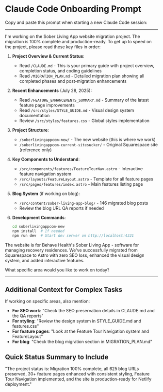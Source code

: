 # Claude Code Onboarding Prompt

Copy and paste this prompt when starting a new Claude Code session:

---

I'm working on the Sober Living App website migration project. The migration is 100% complete and production-ready. To get up to speed on the project, please read these key files in order:

1. **Project Overview & Current Status**:
   - Read `/CLAUDE.md` - This is your primary guide with project overview, completion status, and coding guidelines
   - Read `/MIGRATION_PLAN.md` - Detailed migration plan showing all completed phases and post-migration enhancements

2. **Recent Enhancements** (July 28, 2025):
   - Read `/FEATURE_ENHANCEMENTS_SUMMARY.md` - Summary of the latest feature page improvements
   - Read `/src/styles/STYLE_GUIDE.md` - Visual design system documentation
   - Review `/src/styles/features.css` - Global styles implementation

3. **Project Structure**:
   - `/soberlivingappcom-new/` - The new website (this is where we work)
   - `/soberlivingappcom-current-sitesucker/` - Original Squarespace site (reference only)

4. **Key Components to Understand**:
   - `/src/components/features/FeatureTourNav.astro` - Interactive feature navigation system
   - `/src/layouts/FeatureLayout.astro` - Template for all feature pages
   - `/src/pages/features/index.astro` - Main features listing page

5. **Blog System** (if working on blog):
   - `/src/content/sober-living-app-blog/` - 146 migrated blog posts
   - Review the blog URL QA reports if needed

6. **Development Commands**:
   ```bash
   cd soberlivingappcom-new
   npm install  # If needed
   npm run dev  # Start dev server on http://localhost:4321
   ```

The website is for Behave Health's Sober Living App - software for managing recovery residences. We've successfully migrated from Squarespace to Astro with zero SEO loss, enhanced the visual design system, and added interactive features.

What specific area would you like to work on today?

---

## Additional Context for Complex Tasks

If working on specific areas, also mention:

- **For SEO work**: "Check the SEO preservation details in CLAUDE.md and the QA reports"
- **For styling**: "Review the design system in STYLE_GUIDE.md and features.css"
- **For feature pages**: "Look at the Feature Tour Navigation system and FeatureLayout"
- **For blog**: "Check the blog migration section in MIGRATION_PLAN.md"

## Quick Status Summary to Include

"The project status is: Migration 100% complete, all 625 blog URLs preserved, 30+ feature pages enhanced with consistent styling, Feature Tour Navigation implemented, and the site is production-ready for Netlify deployment."